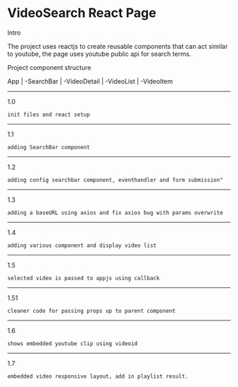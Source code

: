 # VideoSearch React Page

Intro

The project uses reactjs to create reusable components that can act similar to youtube, the page uses youtube public api for search terms.

Project component structure

App
    |
    -SearchBar
    |
    -VideoDetail
    |
    -VideoList
        |
        -VideoItem
        
---------------------------------------------

1.0

    init files and react setup
   
---------------------------------------------

1.1

    adding SearchBar component
   
---------------------------------------------

1.2

    adding config searchbar component, eventhandler and form submission"
   
---------------------------------------------

1.3

    adding a baseURL using axios and fix axios bug with params overwrite
   
---------------------------------------------

1.4

    adding various component and display video list
   
---------------------------------------------

1.5

    selected video is passed to appjs using callback
   
---------------------------------------------

1.51

    cleaner code for passing props up to parent component
   
---------------------------------------------

1.6

    shows embedded youtube clip using videoid
   
---------------------------------------------

1.7

    embedded video responsive layout, add in playlist result.
   